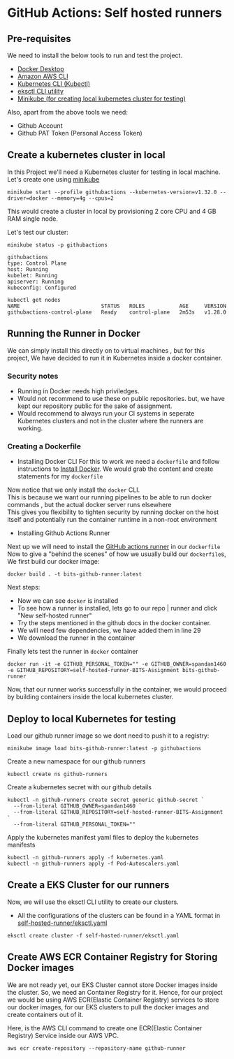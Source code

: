 # GitHub Actions: Self hosted runners

## Pre-requisites

We need to install the below tools to run and test the project.

* [Docker Desktop](https://www.docker.com/products/docker-desktop/)
* [Amazon AWS CLI](https://docs.aws.amazon.com/cli/latest/userguide/getting-started-install.html)
* [Kubernetes CLI (Kubectl)](https://kubernetes.io/docs/tasks/tools/)
* [eksctl CLI utility](https://eksctl.io/installation/)
* [Minikube (for creating local kubernetes cluster for testing)](https://minikube.sigs.k8s.io/)


Also, apart from the above tools we need:
* Github Account
* Github PAT Token (Personal Access Token)

## Create a kubernetes cluster in local

In this Project we'll need a Kubernetes cluster for testing in local machine. Let's create one using [minikube](https://minikube.sigs.k8s.io/) </br>

```
minikube start --profile githubactions --kubernetes-version=v1.32.0 --driver=docker --memory=4g --cpus=2
```

This would create a cluster in local by provisioning 2 core CPU and 4 GB RAM single node.

Let's test our cluster:
```
minikube status -p githubactions

githubactions
type: Control Plane
host: Running
kubelet: Running
apiserver: Running
kubeconfig: Configured

kubectl get nodes
NAME                          STATUS   ROLES           AGE     VERSION
githubactions-control-plane   Ready    control-plane   2m53s   v1.28.0
```

## Running the Runner in Docker 

We can simply install this directly on to virtual machines , but for this project, We have decided to run it in Kubernetes inside a docker container. </br>

### Security notes

* Running in Docker needs high priviledges.
* Would not recommend to use these on public repositories. but, we have kept our repository public for the sake of assignment.
* Would recommend to always run your CI systems in seperate Kubernetes clusters and not in the cluster where the runners are working.

### Creating a Dockerfile

* Installing Docker CLI 
For this to work we need a `dockerfile` and follow instructions to [Install Docker](https://docs.docker.com/engine/install/debian/).
We would grab the content and create statements for my `dockerfile` </br>

Now notice that we only install the `docker` CLI. </br> 
This is because we want our running pipelines to be able to run docker commands , but the actual docker server runs elsewhere </br>
This gives you flexibility to tighten security by running docker on the host itself and potentially run the container runtime in a non-root environment </br>

* Installing Github Actions Runner 

Next up we will need to install the [GitHub actions runner](https://github.com/actions/runner) in our `dockerfile`
Now to give a "behind the scenes" of how we usually build our `dockerfile`s, We first build our docker image: 

```
docker build . -t bits-github-runner:latest 
```

Next steps:

* Now we can see `docker` is installed 
* To see how a runner is installed, lets go to our repo | runner and click "New self-hosted runner"
* Try the steps mentioned in the github docs in the docker container.
* We will need few dependencies, we have added them in line 29
* We download the runner in the container



Finally lets test the runner in `docker` container 

```
docker run -it -e GITHUB_PERSONAL_TOKEN="" -e GITHUB_OWNER=spandan1460 -e GITHUB_REPOSITORY=self-hosted-runner-BITS-Assignment bits-github-runner
```


Now, that our runner works successfully in the container, we would proceed by building containers inside the local kubernetes cluster.

## Deploy to local Kubernetes for testing 

Load our github runner image so we dont need to push it to a registry:

```
minikube image load bits-github-runner:latest -p githubactions
```

Create a new namespace for our github runners
```
kubectl create ns github-runners
```


Create a kubernetes secret with our github details 

```
kubectl -n github-runners create secret generic github-secret `
  --from-literal GITHUB_OWNER=spandan1460 `
  --from-literal GITHUB_REPOSITORY=self-hosted-runner-BITS-Assignment `
  --from-literal GITHUB_PERSONAL_TOKEN=""
```

Apply the kubernetes manifest yaml files to deploy the kubernetes manifests
```
kubectl -n github-runners apply -f kubernetes.yaml
kubectl -n github-runners apply -f Pod-Autoscalers.yaml
```


## Create a EKS Cluster for our runners

Now, we will use the eksctl CLI utility to create our clusters.

- All the configurations of the clusters can be found in a YAML format in [self-hosted-runner/eksctl.yaml](https://github.com/spandan1460/self-hosted-runner-BITS-Assignment/blob/main/self-hosted-runner/eksctl.yaml)


```
eksctl create cluster -f self-hosted-runner/eksctl.yaml
```

## Create AWS ECR Container Registry for Storing Docker images

We are not ready yet, our EKS Cluster cannot store Docker images inside the cluster. So, we need an Container Registry for it. Hence, for our project we would be using AWS ECR(Elastic Container Registry) services to store our docker images, for our EKS clusters to pull the docker images and create containers out of it.

Here, is the AWS CLI command to create one ECR(Elastic Container Registry) Service inside our AWS VPC.

```
aws ecr create-repository --repository-name github-runner
```
